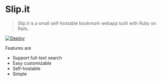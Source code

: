 # Slip.it

> Slip.it is a small self-hostable bookmark webapp built with Ruby on Rails.  

[![Deploy](https://www.herokucdn.com/deploy/button.svg)](https://heroku.com/deploy)
  
Features are
- Support full-text search
- Easy customizable
- Self-hostable
- Simple
